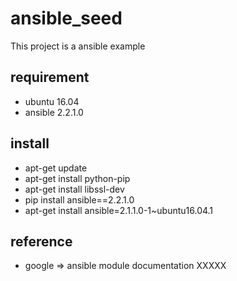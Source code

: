 # ansible_seed
This project is a ansible example

## requirement
- ubuntu 16.04
- ansible 2.2.1.0

## install
- apt-get update
- apt-get install python-pip
- apt-get install libssl-dev
- pip install ansible==2.2.1.0
- apt-get install ansible=2.1.1.0-1~ubuntu16.04.1


## reference
- google => ansible module documentation XXXXX 